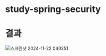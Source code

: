 # study-spring-security

# 결과 #
![스크린샷 2024-11-22 040251](https://github.com/user-attachments/assets/7da748c9-63bf-46b3-8c18-c9e4b3cf8066)
